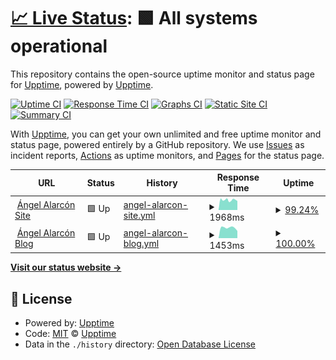 # [📈 Live Status](https://upptime.github.io/upptime): <!--live status--> **🟩 All systems operational**

This repository contains the open-source uptime monitor and status page for [Upptime](https://upptime.js.org), powered by [Upptime](https://github.com/upptime/upptime).

[![Uptime CI](https://github.com/david8z/ag-uptime/workflows/Uptime%20CI/badge.svg)](https://github.com/david8z/ag-uptime/actions?query=workflow%3A%22Uptime+CI%22)
[![Response Time CI](https://github.com/david8z/ag-uptime/workflows/Response%20Time%20CI/badge.svg)](https://github.com/david8z/ag-uptime/actions?query=workflow%3A%22Response+Time+CI%22)
[![Graphs CI](https://github.com/david8z/ag-uptime/workflows/Graphs%20CI/badge.svg)](https://github.com/david8z/ag-uptime/actions?query=workflow%3A%22Graphs+CI%22)
[![Static Site CI](https://github.com/david8z/ag-uptime/workflows/Static%20Site%20CI/badge.svg)](https://github.com/david8z/ag-uptime/actions?query=workflow%3A%22Static+Site+CI%22)
[![Summary CI](https://github.com/david8z/ag-uptime/workflows/Summary%20CI/badge.svg)](https://github.com/david8z/ag-uptime/actions?query=workflow%3A%22Summary+CI%22)

With [Upptime](https://upptime.js.org), you can get your own unlimited and free uptime monitor and status page, powered entirely by a GitHub repository. We use [Issues](https://github.com/upptime/upptime/issues) as incident reports, [Actions](https://github.com/david8z/ag-uptime/actions) as uptime monitors, and [Pages](https://upptime.github.io/upptime) for the status page.

<!--start: status pages-->
<!-- This summary is generated by Upptime (https://github.com/upptime/upptime) -->
<!-- Do not edit this manually, your changes will be overwritten -->
<!-- prettier-ignore -->
| URL | Status | History | Response Time | Uptime |
| --- | ------ | ------- | ------------- | ------ |
| <img alt="" src="https://icons.duckduckgo.com/ip3/www.angelalarcon.com.ico" height="13"> [Ángel Alarcón Site](https://www.angelalarcon.com/es/) | 🟩 Up | [angel-alarcon-site.yml](https://github.com/david8z/ag-uptime/commits/HEAD/history/angel-alarcon-site.yml) | <details><summary><img alt="Response time graph" src="./graphs/angel-alarcon-site/response-time-week.png" height="20"> 1968ms</summary><br><a href="https://david8z.github.io/ag-uptime/history/angel-alarcon-site"><img alt="Response time 1541" src="https://img.shields.io/endpoint?url=https%3A%2F%2Fraw.githubusercontent.com%2Fdavid8z%2Fag-uptime%2FHEAD%2Fapi%2Fangel-alarcon-site%2Fresponse-time.json"></a><br><a href="https://david8z.github.io/ag-uptime/history/angel-alarcon-site"><img alt="24-hour response time 1780" src="https://img.shields.io/endpoint?url=https%3A%2F%2Fraw.githubusercontent.com%2Fdavid8z%2Fag-uptime%2FHEAD%2Fapi%2Fangel-alarcon-site%2Fresponse-time-day.json"></a><br><a href="https://david8z.github.io/ag-uptime/history/angel-alarcon-site"><img alt="7-day response time 1968" src="https://img.shields.io/endpoint?url=https%3A%2F%2Fraw.githubusercontent.com%2Fdavid8z%2Fag-uptime%2FHEAD%2Fapi%2Fangel-alarcon-site%2Fresponse-time-week.json"></a><br><a href="https://david8z.github.io/ag-uptime/history/angel-alarcon-site"><img alt="30-day response time 1951" src="https://img.shields.io/endpoint?url=https%3A%2F%2Fraw.githubusercontent.com%2Fdavid8z%2Fag-uptime%2FHEAD%2Fapi%2Fangel-alarcon-site%2Fresponse-time-month.json"></a><br><a href="https://david8z.github.io/ag-uptime/history/angel-alarcon-site"><img alt="1-year response time 1547" src="https://img.shields.io/endpoint?url=https%3A%2F%2Fraw.githubusercontent.com%2Fdavid8z%2Fag-uptime%2FHEAD%2Fapi%2Fangel-alarcon-site%2Fresponse-time-year.json"></a></details> | <details><summary><a href="https://david8z.github.io/ag-uptime/history/angel-alarcon-site">99.24%</a></summary><a href="https://david8z.github.io/ag-uptime/history/angel-alarcon-site"><img alt="All-time uptime 99.93%" src="https://img.shields.io/endpoint?url=https%3A%2F%2Fraw.githubusercontent.com%2Fdavid8z%2Fag-uptime%2FHEAD%2Fapi%2Fangel-alarcon-site%2Fuptime.json"></a><br><a href="https://david8z.github.io/ag-uptime/history/angel-alarcon-site"><img alt="24-hour uptime 100.00%" src="https://img.shields.io/endpoint?url=https%3A%2F%2Fraw.githubusercontent.com%2Fdavid8z%2Fag-uptime%2FHEAD%2Fapi%2Fangel-alarcon-site%2Fuptime-day.json"></a><br><a href="https://david8z.github.io/ag-uptime/history/angel-alarcon-site"><img alt="7-day uptime 99.24%" src="https://img.shields.io/endpoint?url=https%3A%2F%2Fraw.githubusercontent.com%2Fdavid8z%2Fag-uptime%2FHEAD%2Fapi%2Fangel-alarcon-site%2Fuptime-week.json"></a><br><a href="https://david8z.github.io/ag-uptime/history/angel-alarcon-site"><img alt="30-day uptime 99.83%" src="https://img.shields.io/endpoint?url=https%3A%2F%2Fraw.githubusercontent.com%2Fdavid8z%2Fag-uptime%2FHEAD%2Fapi%2Fangel-alarcon-site%2Fuptime-month.json"></a><br><a href="https://david8z.github.io/ag-uptime/history/angel-alarcon-site"><img alt="1-year uptime 99.98%" src="https://img.shields.io/endpoint?url=https%3A%2F%2Fraw.githubusercontent.com%2Fdavid8z%2Fag-uptime%2FHEAD%2Fapi%2Fangel-alarcon-site%2Fuptime-year.json"></a></details>
| <img alt="" src="https://icons.duckduckgo.com/ip3/www.angelalarcon.com.ico" height="13"> [Ángel Alarcón Blog](https://www.angelalarcon.com/marca/) | 🟩 Up | [angel-alarcon-blog.yml](https://github.com/david8z/ag-uptime/commits/HEAD/history/angel-alarcon-blog.yml) | <details><summary><img alt="Response time graph" src="./graphs/angel-alarcon-blog/response-time-week.png" height="20"> 1453ms</summary><br><a href="https://david8z.github.io/ag-uptime/history/angel-alarcon-blog"><img alt="Response time 1560" src="https://img.shields.io/endpoint?url=https%3A%2F%2Fraw.githubusercontent.com%2Fdavid8z%2Fag-uptime%2FHEAD%2Fapi%2Fangel-alarcon-blog%2Fresponse-time.json"></a><br><a href="https://david8z.github.io/ag-uptime/history/angel-alarcon-blog"><img alt="24-hour response time 1003" src="https://img.shields.io/endpoint?url=https%3A%2F%2Fraw.githubusercontent.com%2Fdavid8z%2Fag-uptime%2FHEAD%2Fapi%2Fangel-alarcon-blog%2Fresponse-time-day.json"></a><br><a href="https://david8z.github.io/ag-uptime/history/angel-alarcon-blog"><img alt="7-day response time 1453" src="https://img.shields.io/endpoint?url=https%3A%2F%2Fraw.githubusercontent.com%2Fdavid8z%2Fag-uptime%2FHEAD%2Fapi%2Fangel-alarcon-blog%2Fresponse-time-week.json"></a><br><a href="https://david8z.github.io/ag-uptime/history/angel-alarcon-blog"><img alt="30-day response time 1492" src="https://img.shields.io/endpoint?url=https%3A%2F%2Fraw.githubusercontent.com%2Fdavid8z%2Fag-uptime%2FHEAD%2Fapi%2Fangel-alarcon-blog%2Fresponse-time-month.json"></a><br><a href="https://david8z.github.io/ag-uptime/history/angel-alarcon-blog"><img alt="1-year response time 1559" src="https://img.shields.io/endpoint?url=https%3A%2F%2Fraw.githubusercontent.com%2Fdavid8z%2Fag-uptime%2FHEAD%2Fapi%2Fangel-alarcon-blog%2Fresponse-time-year.json"></a></details> | <details><summary><a href="https://david8z.github.io/ag-uptime/history/angel-alarcon-blog">100.00%</a></summary><a href="https://david8z.github.io/ag-uptime/history/angel-alarcon-blog"><img alt="All-time uptime 99.95%" src="https://img.shields.io/endpoint?url=https%3A%2F%2Fraw.githubusercontent.com%2Fdavid8z%2Fag-uptime%2FHEAD%2Fapi%2Fangel-alarcon-blog%2Fuptime.json"></a><br><a href="https://david8z.github.io/ag-uptime/history/angel-alarcon-blog"><img alt="24-hour uptime 100.00%" src="https://img.shields.io/endpoint?url=https%3A%2F%2Fraw.githubusercontent.com%2Fdavid8z%2Fag-uptime%2FHEAD%2Fapi%2Fangel-alarcon-blog%2Fuptime-day.json"></a><br><a href="https://david8z.github.io/ag-uptime/history/angel-alarcon-blog"><img alt="7-day uptime 100.00%" src="https://img.shields.io/endpoint?url=https%3A%2F%2Fraw.githubusercontent.com%2Fdavid8z%2Fag-uptime%2FHEAD%2Fapi%2Fangel-alarcon-blog%2Fuptime-week.json"></a><br><a href="https://david8z.github.io/ag-uptime/history/angel-alarcon-blog"><img alt="30-day uptime 100.00%" src="https://img.shields.io/endpoint?url=https%3A%2F%2Fraw.githubusercontent.com%2Fdavid8z%2Fag-uptime%2FHEAD%2Fapi%2Fangel-alarcon-blog%2Fuptime-month.json"></a><br><a href="https://david8z.github.io/ag-uptime/history/angel-alarcon-blog"><img alt="1-year uptime 100.00%" src="https://img.shields.io/endpoint?url=https%3A%2F%2Fraw.githubusercontent.com%2Fdavid8z%2Fag-uptime%2FHEAD%2Fapi%2Fangel-alarcon-blog%2Fuptime-year.json"></a></details>

<!--end: status pages-->

[**Visit our status website →**](https://upptime.github.io/upptime)

## 📄 License

- Powered by: [Upptime](https://github.com/upptime/upptime)
- Code: [MIT](./LICENSE) © [Upptime](https://upptime.js.org)
- Data in the `./history` directory: [Open Database License](https://opendatacommons.org/licenses/odbl/1-0/)
